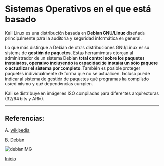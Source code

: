 # Sistemas Operativos en el que está basado
Kali Linux es una distribución basada en **Debian GNU/Linux** diseñada principalmente para la auditoría y seguridad informática en general.
 
Lo que más distingue a Debian de otras distribuciones GNU/Linux es su sistema de **gestión de paquetes**. Estas herramientas otorgan al administrador de un sistema Debian **total control sobre los paquetes instalados, operativo incluyendo la capacidad de instalar un sólo paquete o actualizar el sistema por completo**. También es posible proteger paquetes individualmente de forma que no se actualicen. Incluso puede indicar al sistema de gestión de paquetes qué programas ha compilado usted mismo y qué dependencias cumplen. 


Kali se distribuye en imágenes ISO compiladas para diferentes arquitecturas (32/64 bits y ARM). 

----------------------------------------

## Referencias:
A. [wikipedia](https://es.wikipedia.org/wiki/Kali_Linux)

B. [Debian](https://www.debian.org/releases/stretch/mips/ch01s03.html.es)


![debianIMG](https://www.muycomputer.com/wp-content/uploads/2018/03/Debian_MicrosoftStore.jpg)

[Inicio](https://github.com/estebancr1993/kali-linux/blob/master/README.md)
